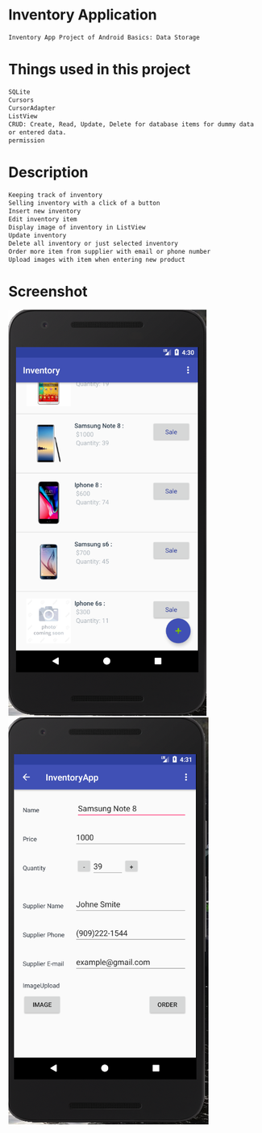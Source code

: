 # Inventory Application
	Inventory App Project of Android Basics: Data Storage

# Things used in this project
	SQLite 
	Cursors
	CursorAdapter
	ListView
	CRUD: Create, Read, Update, Delete for database items for dummy data or entered data.
	permission

# Description
	Keeping track of inventory
	Selling inventory with a click of a button
	Insert new inventory
	Edit inventory item
	Display image of inventory in ListView
	Update inventory
	Delete all inventory or just selected inventory
	Order more item from supplier with email or phone number
	Upload images with item when entering new product
	
# Screenshot
  ![Screenshot](InventoryImage.PNG) ![Screenshot](InventoryImage2.PNG)
	
	
	

